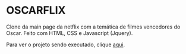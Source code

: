 <h1> OSCARFLIX </h1>
<p>Clone da main page da netflix com a temática de filmes vencedores do Oscar. Feito com HTML, CSS e Javascript (Jquery).</p>
<p>Para ver o projeto sendo executado, clique <a href="https://mirobenicio.github.io/NetflixClone/">aqui</a>.</p>
